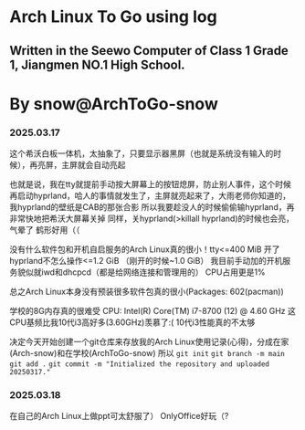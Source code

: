 # Arch Linux To Go using log 

## Written in the Seewo Computer of Class 1 Grade 1, Jiangmen NO.1 High School.

# By snow@ArchToGo-snow

### 2025.03.17

这个希沃白板一体机，太抽象了，只要显示器黑屏（也就是系统没有输入的时候），再亮屏，主屏就会自动亮起 

也就是说，我在tty就提前手动按大屏幕上的按钮熄屏，防止别人事件，这个时候再启动hyprland，哈人的事情就发生了，主屏就亮起来了，大雨老师你知道的，我hyprland的壁纸是CAB的那张合影
所以我要趁没人的时候偷偷输hyprland，再非常快地把希沃大屏幕关掉
同样，关hyprland(\>killall hyprland)的时候也会亮，气晕了
鹤形好用（（

没有什么软件包和开机自启服务的Arch Linux真的很小！tty<=400 MiB
开了hyprland不怎么操作<=1.2 GiB （刚开的时候~1.0 GiB）
我目前手动加的开机服务貌似就iwd和dhcpcd（都是给网络连接和管理用的）
CPU占用更是1%

总之Arch Linux本身没有预装很多软件包真的很小(Packages: 602(pacman))

学校的8G内存真的很难受
CPU: Intel(R) Core(TM) i7-8700 (12) @ 4.60 GHz
这CPU基频比我10代i3高好多(3.60GHz)羡慕了:( 10代i3性能真的不太够

决定今天开始创建一个git仓库来存放我的Arch Linux使用记录(心得)，分成在家(Arch-snow)和在学校(ArchToGo-snow)
所以
`git init`
`git branch -m main`
`git add .`
`git commit -m "Initialized the repository and uploaded 20250317."`

### 2025.03.18

在自己的Arch Linux上做ppt可太舒服了）
OnlyOffice好玩（?
